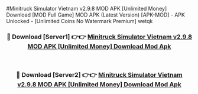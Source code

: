 #Minitruck Simulator Vietnam v2.9.8 MOD APK [Unlimited Money] Download [MOD Full Game] MOD APK (Latest Version) [APK-MOD] - APK Unlocked - [Unlimited Coins No Watermark Premium] wetqk



<div align="center">

<h3>🔴 Download [Server1] 👉👉 <a href="https://momento.my/?title=Minitruck_Simulator_Vietnam_v2.9.8_MOD_APK_[Unlimited_Money]_Download">Minitruck Simulator Vietnam v2.9.8 MOD APK [Unlimited Money] Download Mod Apk</a></h3><br>

<h3>🔴 Download [Server2] 👉👉 <a href="https://momento.my/?title=Minitruck_Simulator_Vietnam_v2.9.8_MOD_APK_[Unlimited_Money]_Download">Minitruck Simulator Vietnam v2.9.8 MOD APK [Unlimited Money] Download Mod Apk</a></h3>
</div>
